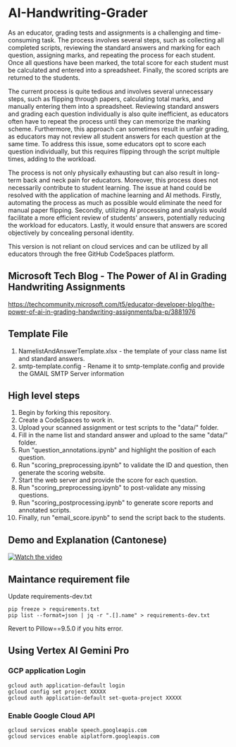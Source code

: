 # AI-Handwriting-Grader
As an educator, grading tests and assignments is a challenging and time-consuming task. The process involves several steps, such as collecting all completed scripts, reviewing the standard answers and marking for each question, assigning marks, and repeating the process for each student. Once all questions have been marked, the total score for each student must be calculated and entered into a spreadsheet. Finally, the scored scripts are returned to the students.

The current process is quite tedious and involves several unnecessary steps, such as flipping through papers, calculating total marks, and manually entering them into a spreadsheet. Reviewing standard answers and grading each question individually is also quite inefficient, as educators often have to repeat the process until they can memorize the marking scheme. Furthermore, this approach can sometimes result in unfair grading, as educators may not review all student answers for each question at the same time. To address this issue, some educators opt to score each question individually, but this requires flipping through the script multiple times, adding to the workload.

The process is not only physically exhausting but can also result in long-term back and neck pain for educators. Moreover, this process does not necessarily contribute to student learning. The issue at hand could be resolved with the application of machine learning and AI methods. Firstly, automating the process as much as possible would eliminate the need for manual paper flipping. Secondly, utilizing AI processing and analysis would facilitate a more efficient review of students' answers, potentially reducing the workload for educators. Lastly, it would ensure that answers are scored objectively by concealing personal identity.

This version is not reliant on cloud services and can be utilized by all educators through the free GitHub CodeSpaces platform.

## Microsoft Tech Blog - The Power of AI in Grading Handwriting Assignments
https://techcommunity.microsoft.com/t5/educator-developer-blog/the-power-of-ai-in-grading-handwriting-assignments/ba-p/3881976 

## Template File
1. NamelistAndAnswerTemplate.xlsx - the template of your class name list and standard answers.
2. smtp-template.config - Rename it to smtp-template.config and provide the GMAIL SMTP Server information

## High level steps
1. Begin by forking this repository.
2. Create a CodeSpaces to work in.
3. Upload your scanned assignment or test scripts to the "data/" folder.
4. Fill in the name list and standard answer and upload to the same "data/" folder.
5. Run "question_annotations.ipynb" and highlight the position of each question.
6. Run "scoring_preprocessing.ipynb" to validate the ID and question, then generate the scoring website.
7. Start the web server and provide the score for each question.
8. Run "scoring_preprocessing.ipynb" to post-validate any missing questions.
9. Run "scoring_postprocessing.ipynb" to generate score reports and annotated scripts.
10. Finally, run "email_score.ipynb" to send the script back to the students.


## Demo and Explanation (Cantonese)
[![Watch the video](https://img.youtube.com/vi/yhNc9sm9ks0/0.jpg)](https://youtu.be/yhNc9sm9ks0)



## Maintance requirement file
Update requirements-dev.txt
```
pip freeze > requirements.txt
pip list --format=json | jq -r ".[].name" > requirements-dev.txt
```
Revert to Pillow==9.5.0 if you hits error.


## Using Vertex AI Gemini Pro

### GCP application Login 
```
gcloud auth application-default login
gcloud config set project XXXXX
gcloud auth application-default set-quota-project XXXXX
```

### Enable Google Cloud API
```
gcloud services enable speech.googleapis.com
gcloud services enable aiplatform.googleapis.com
```

